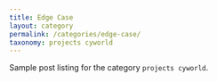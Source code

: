 ```yaml
---
title: Edge Case
layout: category
permalink: /categories/edge-case/
taxonomy: projects cyworld
---
```


Sample post listing for the category `projects cyworld`.
